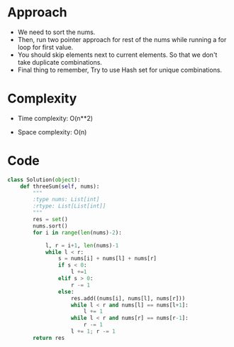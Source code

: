 # Approach

- We need to sort the nums.
- Then, run two pointer approach for rest of the nums while running a for loop for first value.
- You should skip elements next to current elements. So that we don't take duplicate combinations.
- Final thing to remember, Try to use Hash set for unique combinations.

# Complexity

- Time complexity:
  O(n\*\*2)

- Space complexity:
  O(n)

# Code

```python []
class Solution(object):
    def threeSum(self, nums):
        """
        :type nums: List[int]
        :rtype: List[List[int]]
        """
        res = set()
        nums.sort()
        for i in range(len(nums)-2):

            l, r = i+1, len(nums)-1
            while l < r:
                s = nums[i] + nums[l] + nums[r]
                if s < 0:
                    l +=1
                elif s > 0:
                    r -= 1
                else:
                    res.add((nums[i], nums[l], nums[r]))
                    while l < r and nums[l] == nums[l+1]:
                        l += 1
                    while l < r and nums[r] == nums[r-1]:
                        r -= 1
                    l += 1; r -= 1
        return res

```
